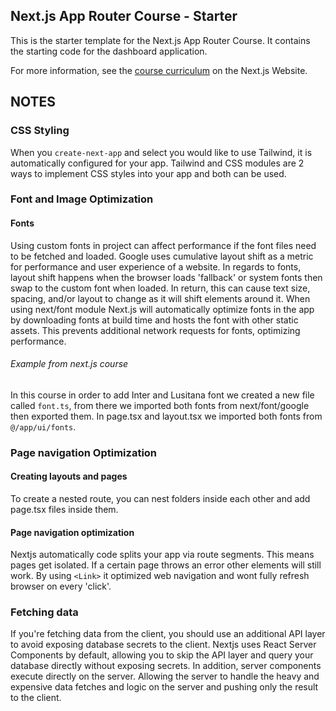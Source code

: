 ## Next.js App Router Course - Starter

This is the starter template for the Next.js App Router Course. It contains the starting code for the dashboard application.

For more information, see the [course curriculum](https://nextjs.org/learn) on the Next.js Website.

## NOTES
### CSS Styling
When you `create-next-app` and select you would like to use Tailwind, it is automatically configured for your app. Tailwind and CSS modules are 2 ways to implement CSS styles into your app and both can be used.
### Font and Image Optimization
#### Fonts
Using custom fonts in project can affect performance if the font files need to be fetched and loaded. Google uses cumulative layout shift as a metric for performance and user experience of a website. In regards to fonts, layout shift happens when the browser loads 'fallback' or system fonts then swap to the custom font when loaded. In return, this can cause text size, spacing, and/or layout to change as it will shift elements around it. When using next/font module Next.js will automatically optimize fonts in the app by downloading fonts at build time and hosts the font with other static assets. This prevents additional network requests for fonts, optimizing performance.
###### Example from next.js course
In this course in order to add Inter and Lusitana font we created a new file called `font.ts`, from there we imported both fonts from next/font/google then exported them. In page.tsx and layout.tsx we imported both fonts from `@/app/ui/fonts`.

### Page navigation  Optimization
#### Creating layouts and pages
To create a nested route, you can nest folders inside each other and add page.tsx files inside them.

#### Page navigation optimization
Nextjs automatically code splits your app via route segments. This means pages get isolated. If a certain page throws an error other elements will still work. By using `<Link>` it optimized web navigation and wont fully refresh browser on every 'click'.

### Fetching data
If you're fetching data from the client, you should use an additional API layer to avoid exposing database secrets to the client. Nextjs uses React Server Components by default, allowing you to skip the API layer and query your database directly without exposing secrets. In addition, server components execute directly on the server. Allowing the server to handle the heavy and expensive data fetches and logic on the server and pushing only the result to the client.